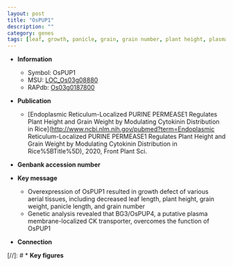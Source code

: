 ```yaml
---
layout: post
title: "OsPUP1"
description: ""
category: genes
tags: [leaf, growth, panicle, grain, grain number, plant height, plasma membrane, grain weight, panicle length]
---
```


* **Information**  
    + Symbol: OsPUP1  
    + MSU: [LOC_Os03g08880](http://rice.uga.edu/cgi-bin/ORF_infopage.cgi?orf=LOC_Os03g08880)  
    + RAPdb: [Os03g0187800](http://rapdb.dna.affrc.go.jp/viewer/gbrowse_details/irgsp1?name=Os03g0187800)  

* **Publication**  
    + [Endoplasmic Reticulum-Localized PURINE PERMEASE1 Regulates Plant Height and Grain Weight by Modulating Cytokinin Distribution in Rice](http://www.ncbi.nlm.nih.gov/pubmed?term=Endoplasmic Reticulum-Localized PURINE PERMEASE1 Regulates Plant Height and Grain Weight by Modulating Cytokinin Distribution in Rice%5BTitle%5D), 2020, Front Plant Sci.

* **Genbank accession number**  

* **Key message**  
    + Overexpression of OsPUP1 resulted in growth defect of various aerial tissues, including decreased leaf length, plant height, grain weight, panicle length, and grain number
    + Genetic analysis revealed that BG3/OsPUP4, a putative plasma membrane-localized CK transporter, overcomes the function of OsPUP1

* **Connection**  

[//]: # * **Key figures**  


